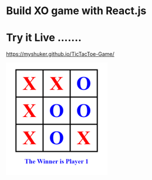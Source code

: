 # Build XO game with React.js

# Try it Live .......

https://myshuker.github.io/TicTacToe-Game/

<img width="55%" align="center" alt="tictac.png" src="https://github.com/myshuker/TicTacToe-Game/blob/main/ticTac.png?raw=true" />
